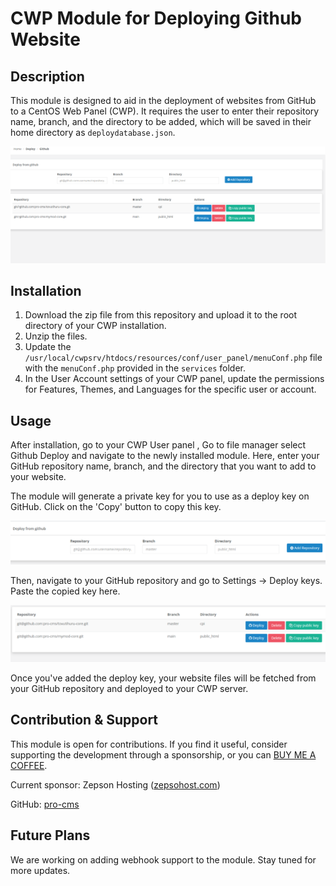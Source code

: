 # CWP Module for Deploying Github Website

## Description

This module is designed to aid in the deployment of websites from GitHub to a CentOS Web Panel (CWP). It requires the user to enter their repository name, branch, and the directory to be added, which will be saved in their home directory as `deploydatabase.json`.

![Module Image](./module.png)

## Installation

1. Download the zip file from this repository and upload it to the root directory of your CWP installation.
2. Unzip the files.
3. Update the `/usr/local/cwpsrv/htdocs/resources/conf/user_panel/menuConf.php` file with the `menuConf.php` provided in the `services` folder.
4. In the User Account settings of your CWP panel, update the permissions for Features, Themes, and Languages for the specific user or account.

## Usage

After installation, go to your CWP User panel , Go to file manager select Github Deploy and navigate to the newly installed module. Here, enter your GitHub repository name, branch, and the directory that you want to add to your website.

The module will generate a private key for you to use as a deploy key on GitHub. Click on the 'Copy' button to copy this key.

![Step 1](./step1.png)

Then, navigate to your GitHub repository and go to Settings -> Deploy keys. Paste the copied key here.

![Step 2](./step2.png)

Once you've added the deploy key, your website files will be fetched from your GitHub repository and deployed to your CWP server.

## Contribution & Support

This module is open for contributions. If you find it useful, consider supporting the development through a sponsorship, or you can [BUY ME A COFFEE](https://www.buymeacoffee.com/novaprocms).

Current sponsor: Zepson Hosting ([zepsohost.com](https://www.zepsonhost.com))

GitHub: [pro-cms](https://github.com/pro-cms)

## Future Plans

We are working on adding webhook support to the module. Stay tuned for more updates.

